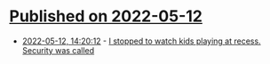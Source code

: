 # [Published on 2022-05-12](index.md)

* [2022-05-12, 14:20:12](https://news.ycombinator.com/item?id=31354623) - [I stopped to watch kids playing at recess. Security was called](https://reason.com/2022/05/11/kids-playing-at-recess-security-school-safety/)
